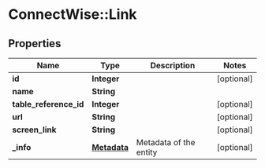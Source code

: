 # ConnectWise::Link

## Properties
Name | Type | Description | Notes
------------ | ------------- | ------------- | -------------
**id** | **Integer** |  | [optional] 
**name** | **String** |  | 
**table_reference_id** | **Integer** |  | [optional] 
**url** | **String** |  | [optional] 
**screen_link** | **String** |  | [optional] 
**_info** | [**Metadata**](Metadata.md) | Metadata of the entity | [optional] 


